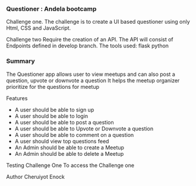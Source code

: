 ### Questioner : Andela bootcamp
Challenge one. 
The challenge is to create a UI based questioner using only Html, CSS and JavaScript.

Challenge two
Require the creation of an API. The API will consist of Endpoints defined in develop branch.
The tools used:
  flask 
  python

### Summary
The Questioner app allows user to view meetups and can also post a question, upvote or downvote a question
It helps the meetup organizer prioritize for the questions for meetup

Features
* A user should be able to sign up
* A user should be able to login
* A user should be able to post a question
* A user should be able to Upvote or Downvote a question
* A user should be able to comment on a question
* A user should view top questions feed
* An Admin should be able to create a Meetup
* An Admin should be able to delete a Meetup

Testing
Challenge One
To access the Challenge one





Author
Cheruiyot Enock
